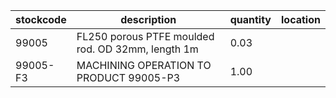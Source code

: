 |stockcode|description|quantity|location|
|---------|-----------|--------|--------|
|99005|FL250 porous PTFE moulded rod. OD 32mm, length 1m|0.03||
|99005-F3|MACHINING OPERATION TO PRODUCT 99005-P3|1.00||
